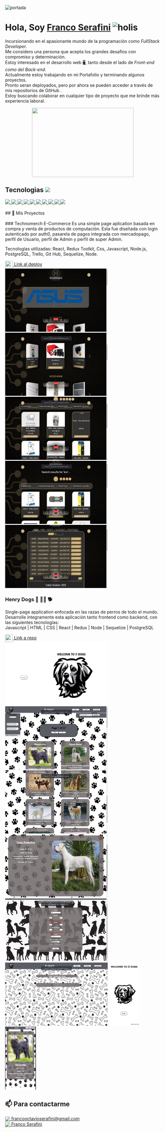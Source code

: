 ![portada](https://i.pinimg.com/originals/2f/f4/28/2ff428006f3ade5f10beac69372062ab.gif)

# **Hola, Soy [Franco Serafini](https://www.linkedin.com/in/emanuel-juri/)** <img width="45" src="https://user-images.githubusercontent.com/76783198/182454378-115c3a2e-50cc-490e-85f0-fbdfab7f36ba.gif" alt="holis">

Incursionando en el apasionante mundo de la programación como *FullStack Developer*.<br>
Me considero una persona que acepta los grandes desafíos con compromiso y determinación.<br>
Estoy interesado en el desarrollo web 🖥️, tanto desde el lado de *Front-end como del Back-end*.<br>
Actualmente estoy trabajando en mi Portafolio y terminando algunos proyectos. <br>
Pronto seran deployados, pero por ahora se pueden acceder a través de mis repositorios de GitHub . <br>
Estoy buscando colaborar en cualquier tipo de proyecto que me brinde más experiencia laboral. <br>
<div align="center" >
      <img align="center" src="https://user-images.githubusercontent.com/76783198/182483558-499ad227-69c3-4323-b4f5-abab4942dade.gif" width="330" height="225"  />
</div> 

<h2> Tecnologias <img src = "https://media2.giphy.com/media/QssGEmpkyEOhBCb7e1/giphy.gif?
cid=ecf05e47a0n3gi1bfqntqmob8g9aid1oyj2wr3ds3mg700bl&rid=giphy.gif" width = 32px> </h2>
<a href= https://github.com/jennyxlombardo?tab=repositories&q=&type=&language=reactjs&sort= > <img width ='50px' src ='https://raw.githubusercontent.com/rahulbanerjee26/githubAboutMeGenerator/main/icons/reactjs.svg'> </a>
<a href= https://github.com/jennyxlombardo?tab=repositories&q=&type=&language=javascript&sort= > <img width ='50px' src ='https://raw.githubusercontent.com/rahulbanerjee26/githubAboutMeGenerator/main/icons/javascript.svg'> </a>
<a href= https://github.com/jennyxlombardo?tab=repositories&q=&type=&language=css&sort= > <img width ='50px' src ='https://raw.githubusercontent.com/rahulbanerjee26/githubAboutMeGenerator/main/icons/css.svg'> </a>
<a href= https://github.com/jennyxlombardo?tab=repositories&q=&type=&language=express&sort= > <img width ='50px' src ='https://raw.githubusercontent.com/rahulbanerjee26/githubAboutMeGenerator/main/icons/express.svg'> </a>
<a href= https://github.com/jennyxlombardo?tab=repositories&q=&type=&language=git&sort= > <img width ='50px' src ='https://raw.githubusercontent.com/rahulbanerjee26/githubAboutMeGenerator/main/icons/git.svg'> </a>
<a href= https://github.com/jennyxlombardo?tab=repositories&q=&type=&language=github&sort= > <img width ='50px' src ='https://raw.githubusercontent.com/rahulbanerjee26/githubAboutMeGenerator/main/icons/github.svg'> </a>
<a href= https://github.com/jennyxlombardo?tab=repositories&q=&type=&language=html&sort= > <img width ='50px' src ='https://raw.githubusercontent.com/rahulbanerjee26/githubAboutMeGenerator/main/icons/html.svg'> </a>
<a href= https://github.com/jennyxlombardo?tab=repositories&q=&type=&language=postman&sort= > <img width ='50px' src ='https://raw.githubusercontent.com/rahulbanerjee26/githubAboutMeGenerator/main/icons/postman.svg'> </a>
<a href= https://github.com/jennyxlombardo?tab=repositories&q=&type=&language=redux&sort= > <img width ='50px' src ='https://raw.githubusercontent.com/rahulbanerjee26/githubAboutMeGenerator/main/icons/redux.svg'> </a>
<a href= https://github.com/jennyxlombardo?tab=repositories&q=&type=&language=postgresql&sort= > <img width ='50px' src ='https://raw.githubusercontent.com/rahulbanerjee26/githubAboutMeGenerator/main/icons/postgresql.svg'> </a>
</br></br>
## 📌 Mis Proyectos
</br></br>
### Technomerch E-Commerce
Es una simple page aplication basada en compra y venta de productos de computación. Esta fue diseñada con login autenticado por auth0, pasarela de pagos integrada con mercadopago, perfil de Usuario, perfil de Admin y perfil de super Admin. 

Tecnologías utilizadas: React, Redux Toolkit, Css, Javascript, Node.js, PostgreSQL, Trello, Git Hub, Sequelize, Node.

<a href="https://6evi.duckdns.org:1337/">
      <img align="center" src="https://user-images.githubusercontent.com/76783198/183681387-b4432771-313b-4527-a157-75786233b3b0.svg" width="25" height="25"/>
      Link al deploy
</a>
</br>
<img src ='./images/eCommerce home.jpg' width="333" height="205">
<img src ='./images/eCommerce home2.jpg' width="333" height="205">
<img src ='./images/eCommerce catalogo.jpg' width="333" height="205">
<img src ='./images/eCommerce search.jpg' width="333" height="205">
<img src ='./images/eCommerce dashboard.jpg' width="333" height="205">



### Henry Dogs :dog: :service_dog: :dog2:
Single-page application enfocada en las razas de perros de todo el mundo.<br>
Desarrolle íntegramente esta aplicación tanto frontend como backend, con las siguientes tecnologías:<br>
Javascript | HTML | CSS | React | Redux | Node | Sequelize | PostgreSQL<br>

<a href="https://github.com/francoSerafini/DOGS-APP">
      <img align="center" src="https://user-images.githubusercontent.com/76783198/183681387-b4432771-313b-4527-a157-75786233b3b0.svg" width="25" height="25"/>
      Link a repo
</a>
</br>
<div align="row" >
      <img src="./images/dog landing.png" width="333" height="205"  />
      <img src="./images/dog home.jpg" width="333" height="205"  />
      <img src="./images/dog cards.jpg" width="333" height="205"  />
      <img src="./images/dog detail.jpg" width="333" height="205"  />
      <img src="./images/dog create.jpg" width="333" height="205"  />
      <img src="./images/dog favorites.jpg" width="333" height="205"  />
      <img src="./images/Dog home res.jpg" width="100" height="205"  />
      <img src="./images/Dog detail res.jpg" width="100" height="205"  />
</div>

## 📫 Para contactarme 

<p>
    <a href="https://francooctavioserafini@gmail.com">
      <img align="center" src="https://user-images.githubusercontent.com/76783198/182482940-c4a2a044-de93-4450-b354-9628cbb175c9.svg"/>
      francooctavioserafini@gmail.com
    </a>    
    <br>
    <a href="https://www.linkedin.com/in/franco-octavio-serafini-678265257/">
      <img align="center" src="https://user-images.githubusercontent.com/76783198/182481396-19c89e94-f3ba-4e33-9df4-f5b7a094cf8f.svg"/>
      Franco Serafini
    </a>
<p/>


